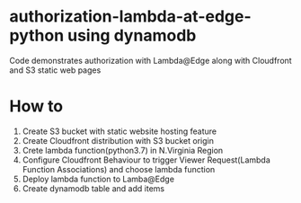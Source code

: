 # authorization-lambda-at-edge-python using dynamodb

Code demonstrates authorization with Lambda@Edge along with Cloudfront and S3 static web pages 

# How to
1. Create S3 bucket with static website hosting feature
2. Create Cloudfront distribution with S3 bucket origin
3. Crete lambda function(python3.7) in N.Virginia Region
4. Configure Cloudfront Behaviour to trigger Viewer Request(Lambda Function Associations) and choose lambda function
5. Deploy lambda function to Lamba@Edge
6. Create dynamodb table and add items
